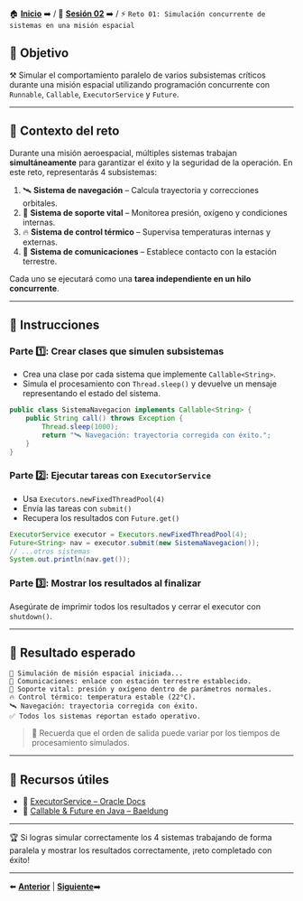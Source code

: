 🏠 [**Inicio**](../../Readme.md) ➡️ / 📖 [**Sesión 02**](../Readme.md) ➡️ / ⚡ `Reto 01: Simulación concurrente de sistemas en una misión espacial`

## 🎯 Objetivo

⚒️ Simular el comportamiento paralelo de varios subsistemas críticos durante una misión espacial utilizando programación concurrente con `Runnable`, `Callable`, `ExecutorService` y `Future`.

---

## 🧠 Contexto del reto

Durante una misión aeroespacial, múltiples sistemas trabajan **simultáneamente** para garantizar el éxito y la seguridad de la operación. En este reto, representarás 4 subsistemas:

1. 🛰️ **Sistema de navegación** – Calcula trayectoria y correcciones orbitales.  
2. 🧪 **Sistema de soporte vital** – Monitorea presión, oxígeno y condiciones internas.  
3. 🔥 **Sistema de control térmico** – Supervisa temperaturas internas y externas.  
4. 📡 **Sistema de comunicaciones** – Establece contacto con la estación terrestre.  

Cada uno se ejecutará como una **tarea independiente en un hilo concurrente**.

---

## 📝 Instrucciones

### Parte 1️⃣: Crear clases que simulen subsistemas

- Crea una clase por cada sistema que implemente `Callable<String>`.
- Simula el procesamiento con `Thread.sleep()` y devuelve un mensaje representando el estado del sistema.

```java
public class SistemaNavegacion implements Callable<String> {
    public String call() throws Exception {
        Thread.sleep(1000);
        return "🛰️ Navegación: trayectoria corregida con éxito.";
    }
}
```

### Parte 2️⃣: Ejecutar tareas con `ExecutorService`

- Usa `Executors.newFixedThreadPool(4)`
- Envía las tareas con `submit()`
- Recupera los resultados con `Future.get()`

```java
ExecutorService executor = Executors.newFixedThreadPool(4);
Future<String> nav = executor.submit(new SistemaNavegacion());
// ...otros sistemas
System.out.println(nav.get());
```

### Parte 3️⃣: Mostrar los resultados al finalizar

Asegúrate de imprimir todos los resultados y cerrar el executor con `shutdown()`.

---

## 🧪 Resultado esperado

```
🚀 Simulación de misión espacial iniciada...
📡 Comunicaciones: enlace con estación terrestre establecido.
🧪 Soporte vital: presión y oxígeno dentro de parámetros normales.
🔥 Control térmico: temperatura estable (22°C).
🛰️ Navegación: trayectoria corregida con éxito.
✅ Todos los sistemas reportan estado operativo.
```

> 🧠 Recuerda que el orden de salida puede variar por los tiempos de procesamiento simulados.

---


## 📘 Recursos útiles

- 🔗 [ExecutorService – Oracle Docs](https://docs.oracle.com/javase/8/docs/api/java/util/concurrent/ExecutorService.html)  
- 🔗 [Callable & Future en Java – Baeldung](https://www.baeldung.com/java-callable-future)

---

🏆 Si logras simular correctamente los 4 sistemas trabajando de forma paralela y mostrar los resultados correctamente, ¡reto completado con éxito!

---

⬅️ [**Anterior**](../Ejemplo-02/Readme.md) | [**Siguiente**](../Ejemplo-03/Readme.md)➡️  